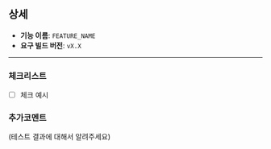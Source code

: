 ## 상세
- **기능 이름**: `FEATURE_NAME`
- **요구 빌드 버전**: `vX.X`

--------------------------------------------------------------------------------

### 체크리스트

- [ ] 체크 예시

### 추가코멘트

(테스트 결과에 대해서 알려주세요)